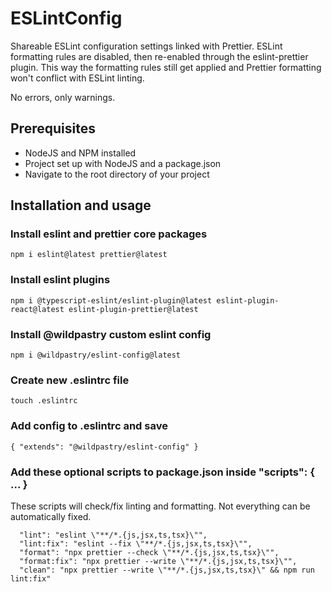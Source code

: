 # ESLintConfig
Shareable ESLint configuration settings linked with Prettier. ESLint formatting rules are disabled, then re-enabled through the eslint-prettier plugin. This way the formatting rules still get applied and Prettier formatting won't conflict with ESLint linting.

No errors, only warnings.

## Prerequisites
- NodeJS and NPM installed
- Project set up with NodeJS and a package.json
- Navigate to the root directory of your project

## Installation and usage

### Install eslint and prettier core packages
```
npm i eslint@latest prettier@latest
```

### Install eslint plugins
```
npm i @typescript-eslint/eslint-plugin@latest eslint-plugin-react@latest eslint-plugin-prettier@latest
```

### Install @wildpastry custom eslint config
```
npm i @wildpastry/eslint-config@latest
```

### Create new .eslintrc file
```
touch .eslintrc
```

### Add config to .eslintrc and save
```
{ "extends": "@wildpastry/eslint-config" }
```

### Add these optional scripts to package.json inside "scripts": { ... }
These scripts will check/fix linting and formatting. Not everything can be automatically fixed.
```
  "lint": "eslint \"**/*.{js,jsx,ts,tsx}\"",
  "lint:fix": "eslint --fix \"**/*.{js,jsx,ts,tsx}\"",
  "format": "npx prettier --check \"**/*.{js,jsx,ts,tsx}\"",
  "format:fix": "npx prettier --write \"**/*.{js,jsx,ts,tsx}\"",
  "clean": "npx prettier --write \"**/*.{js,jsx,ts,tsx}\" && npm run lint:fix"
```
